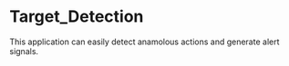 # Target_Detection

This application can easily detect anamolous actions and generate alert signals.
